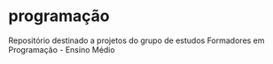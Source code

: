 # programação
Repositório destinado a projetos do grupo de estudos Formadores em Programação - Ensino Médio
